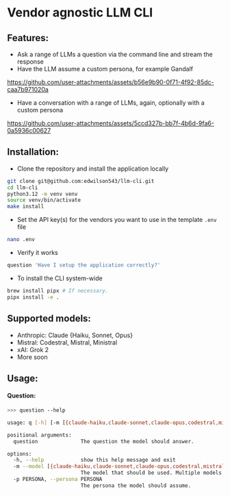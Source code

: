 # Vendor agnostic LLM CLI

## Features:
- Ask a range of LLMs a question via the command line and stream the response
- Have the LLM assume a custom persona, for example Gandalf

https://github.com/user-attachments/assets/b56e9b90-0f71-4f92-85dc-caa7b971020a

- Have a conversation with a range of LLMs, again, optionally with a custom persona

https://github.com/user-attachments/assets/5ccd327b-bb7f-4b6d-9fa6-0a5936c00627

## Installation:
- Clone the repository and install the application locally
```bash
git clone git@github.com:edwilson543/llm-cli.git
cd llm-cli
python3.12 -m venv venv
source venv/bin/activate
make install
```

- Set the API key(s) for the vendors you want to use in the template `.env` file
```bash
nano .env
```

- Verify it works
```bash
question 'Have I setup the application correctly?'
```

- To install the CLI system-wide
```bash
brew install pipx # If necessary.
pipx install -e .
```

## Supported models:
- Anthropic: Claude {Haiku, Sonnet, Opus}
- Mistral: Codestral, Mistral, Ministral
- xAI: Grok 2
- More soon

## Usage:
#### Question:
```bash
>>> question --help

usage: q [-h] [-m [{claude-haiku,claude-sonnet,claude-opus,codestral,mistral,ministral,grok-2,echo,broken} ...]] [-p PERSONA] question

positional arguments:
  question              The question the model should answer.

options:
  -h, --help            show this help message and exit
  -m --model [{claude-haiku,claude-sonnet,claude-opus,codestral,mistral,ministral,grok-2,echo,broken} ...]
                        The model that should be used. Multiple models can be specified, separated by a space.
  -p PERSONA, --persona PERSONA
                        The persona the model should assume.
```
